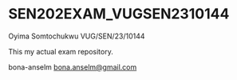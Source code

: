 # SEN202EXAM_VUGSEN2310144

Oyima Somtochukwu
VUG/SEN/23/10144

This my actual exam repository.

bona-anselm
bona.anselm@gmail.com
